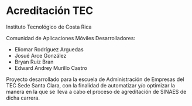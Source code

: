 # Acreditación TEC
 Instituto Tecnológico de Costa Rica
 
 Comunidad de Aplicaciones Móviles
 Desarrolladores:
- Eliomar Rodríguez Arguedas
- Josué Arce González
- Bryan Ruiz Bran
- Edward Andrey Murillo Castro

Proyecto desarrollado para la escuela de Administración de Empresas del TEC Sede Santa Clara, con la finalidad de automatizar y/o optimizar 
la manera en la que se lleva a cabo el proceso de agreditación de SINAES de dicha carrera.
